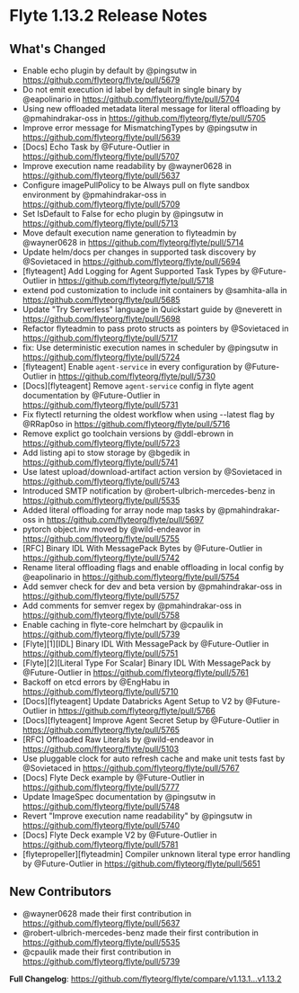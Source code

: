 # Flyte 1.13.2 Release Notes

## What's Changed
* Enable echo plugin by default by @pingsutw in https://github.com/flyteorg/flyte/pull/5679
* Do not emit execution id label by default in single binary by @eapolinario in https://github.com/flyteorg/flyte/pull/5704
* Using new offloaded metadata literal message for literal offloading by @pmahindrakar-oss in https://github.com/flyteorg/flyte/pull/5705
* Improve error message for MismatchingTypes by @pingsutw in https://github.com/flyteorg/flyte/pull/5639
* [Docs] Echo Task by @Future-Outlier in https://github.com/flyteorg/flyte/pull/5707
* Improve execution name readability by @wayner0628 in https://github.com/flyteorg/flyte/pull/5637
* Configure imagePullPolicy to be Always pull on flyte sandbox environment by @pmahindrakar-oss in https://github.com/flyteorg/flyte/pull/5709
* Set IsDefault to False for echo plugin by @pingsutw in https://github.com/flyteorg/flyte/pull/5713
* Move default execution name generation to flyteadmin by @wayner0628 in https://github.com/flyteorg/flyte/pull/5714
* Update helm/docs per changes in supported task discovery by @Sovietaced in https://github.com/flyteorg/flyte/pull/5694
* [flyteagent] Add Logging for Agent Supported Task Types by @Future-Outlier in https://github.com/flyteorg/flyte/pull/5718
* extend pod customization to include init containers by @samhita-alla in https://github.com/flyteorg/flyte/pull/5685
* Update "Try Serverless" language in Quickstart guide by @neverett in https://github.com/flyteorg/flyte/pull/5698
* Refactor flyteadmin to pass proto structs as pointers by @Sovietaced in https://github.com/flyteorg/flyte/pull/5717
* fix: Use deterministic execution names in scheduler by @pingsutw in https://github.com/flyteorg/flyte/pull/5724
* [flyteagent] Enable `agent-service` in every configuration  by @Future-Outlier in https://github.com/flyteorg/flyte/pull/5730
* [Docs][flyteagent] Remove `agent-service` config in flyte agent documentation by @Future-Outlier in https://github.com/flyteorg/flyte/pull/5731
* Fix flytectl returning the oldest workflow when using --latest flag by @RRap0so in https://github.com/flyteorg/flyte/pull/5716
* Remove explict go toolchain versions by @ddl-ebrown in https://github.com/flyteorg/flyte/pull/5723
* Add listing api to stow storage by @bgedik in https://github.com/flyteorg/flyte/pull/5741
* Use latest upload/download-artifact action version by @Sovietaced in https://github.com/flyteorg/flyte/pull/5743
* Introduced SMTP notification by @robert-ulbrich-mercedes-benz in https://github.com/flyteorg/flyte/pull/5535
* Added literal offloading for array node map tasks by @pmahindrakar-oss in https://github.com/flyteorg/flyte/pull/5697
* pytorch object.inv moved by @wild-endeavor in https://github.com/flyteorg/flyte/pull/5755
* [RFC] Binary IDL With MessagePack Bytes by @Future-Outlier in https://github.com/flyteorg/flyte/pull/5742
* Rename literal offloading flags and enable offloading in local config by @eapolinario in https://github.com/flyteorg/flyte/pull/5754
* Add semver check for dev and beta version by @pmahindrakar-oss in https://github.com/flyteorg/flyte/pull/5757
* Add comments for semver regex by @pmahindrakar-oss in https://github.com/flyteorg/flyte/pull/5758
* Enable caching in flyte-core helmchart by @cpaulik in https://github.com/flyteorg/flyte/pull/5739
* [Flyte][1][IDL] Binary IDL With MessagePack by @Future-Outlier in https://github.com/flyteorg/flyte/pull/5751
* [Flyte][2][Literal Type For Scalar] Binary IDL With MessagePack by @Future-Outlier in https://github.com/flyteorg/flyte/pull/5761
* Backoff on etcd errors by @EngHabu in https://github.com/flyteorg/flyte/pull/5710
* [Docs][flyteagent] Update Databricks Agent Setup to V2 by @Future-Outlier in https://github.com/flyteorg/flyte/pull/5766
* [Docs][flyteagent] Improve Agent Secret Setup by @Future-Outlier in https://github.com/flyteorg/flyte/pull/5765
* [RFC] Offloaded Raw Literals by @wild-endeavor in https://github.com/flyteorg/flyte/pull/5103
* Use pluggable clock for auto refresh cache and make unit tests fast by @Sovietaced in https://github.com/flyteorg/flyte/pull/5767
* [Docs] Flyte Deck example by @Future-Outlier in https://github.com/flyteorg/flyte/pull/5777
* Update ImageSpec documentation by @pingsutw in https://github.com/flyteorg/flyte/pull/5748
* Revert "Improve execution name readability" by @pingsutw in https://github.com/flyteorg/flyte/pull/5740
* [Docs] Flyte Deck example V2 by @Future-Outlier in https://github.com/flyteorg/flyte/pull/5781
* [flytepropeller][flyteadmin] Compiler unknown literal type error handling by @Future-Outlier in https://github.com/flyteorg/flyte/pull/5651

## New Contributors
* @wayner0628 made their first contribution in https://github.com/flyteorg/flyte/pull/5637
* @robert-ulbrich-mercedes-benz made their first contribution in https://github.com/flyteorg/flyte/pull/5535
* @cpaulik made their first contribution in https://github.com/flyteorg/flyte/pull/5739

**Full Changelog**: https://github.com/flyteorg/flyte/compare/v1.13.1...v1.13.2
